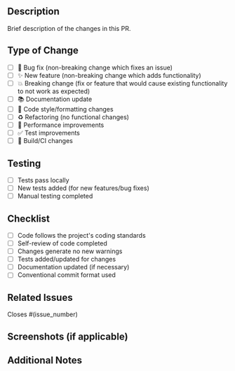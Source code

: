 ## Description

Brief description of the changes in this PR.

## Type of Change

- [ ] 🐛 Bug fix (non-breaking change which fixes an issue)
- [ ] ✨ New feature (non-breaking change which adds functionality)
- [ ] 💥 Breaking change (fix or feature that would cause existing functionality
      to not work as expected)
- [ ] 📚 Documentation update
- [ ] 🎨 Code style/formatting changes
- [ ] ♻️ Refactoring (no functional changes)
- [ ] 🚀 Performance improvements
- [ ] ✅ Test improvements
- [ ] 🔧 Build/CI changes

## Testing

- [ ] Tests pass locally
- [ ] New tests added (for new features/bug fixes)
- [ ] Manual testing completed

## Checklist

- [ ] Code follows the project's coding standards
- [ ] Self-review of code completed
- [ ] Changes generate no new warnings
- [ ] Tests added/updated for changes
- [ ] Documentation updated (if necessary)
- [ ] Conventional commit format used

## Related Issues

Closes #(issue_number)

## Screenshots (if applicable)

<!-- Add screenshots to help explain your changes -->

## Additional Notes

<!-- Any additional information, context, or notes for reviewers -->
